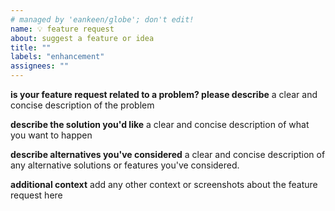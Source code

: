 ```yaml
---
# managed by 'eankeen/globe'; don't edit!
name: 💡 feature request
about: suggest a feature or idea
title: ""
labels: "enhancement"
assignees: ""
---
```


**is your feature request related to a problem? please describe**
a clear and concise description of the problem

**describe the solution you'd like**
a clear and concise description of what you want to happen

**describe alternatives you've considered**
a clear and concise description of any alternative solutions or features you've considered.

**additional context**
add any other context or screenshots about the feature request here
